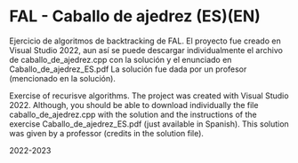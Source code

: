 # FAL - Caballo de ajedrez (ES)(EN)
Ejercicio de algoritmos de backtracking de FAL. El proyecto fue creado en Visual Studio 2022, aun así se puede descargar individualmente el archivo de caballo_de_ajedrez.cpp con la solución y el enunciado en Caballo_de_ajedrez_ES.pdf La solución fue dada por un profesor (mencionado en la solución).

Exercise of recurisve algorithms. The project was created with Visual Studio 2022. Although, you should be able to download individually the file caballo_de_ajedrez.cpp with the solution and the instructions of the exercise Caballo_de_ajedrez_ES.pdf (just available in Spanish). This solution was given by a professor (credits in the solution file).

2022-2023
